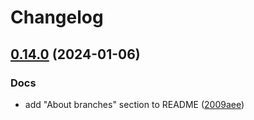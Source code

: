 # Changelog

## [0.14.0](https://github.com/hakadao/BewlyBewly/compare/v0.13.3...v0.14.0) (2024-01-06)


### Docs

* add "About branches" section to README ([2009aee](https://github.com/hakadao/BewlyBewly/commit/2009aee18b93e33bc3f4be81e1be81cfa4c6a8fa))
